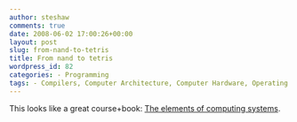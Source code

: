 ```yaml
---
author: steshaw
comments: true
date: 2008-06-02 17:00:26+00:00
layout: post
slug: from-nand-to-tetris
title: From nand to tetris
wordpress_id: 82
categories: - Programming
tags: - Compilers, Computer Architecture, Computer Hardware, Operating Systems, Programming Languages
---
```


This looks like a great course+book: [The elements of computing systems](http://www.idc.ac.il/tecs/).

